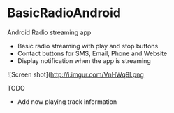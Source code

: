 BasicRadioAndroid
=================

Android Radio streaming app

 - Basic radio streaming with play and stop buttons
 - Contact buttons for SMS, Email, Phone and Website
 - Display notification when the app is streaming
 
 
 ![Screen shot](http://i.imgur.com/VnHWq9l.png
 
 TODO 
 - Add now playing track information
 
